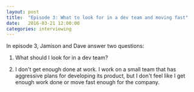 ```yaml
---
layout: post
title:  "Episode 3: What to look for in a dev team and moving fast"
date:   2016-03-21 12:00:00
categories: interviewing
---
```


In episode 3, Jamison and Dave answer two questions:

1. What should I look for in a dev team?

2. I don't get enough done at work. I work on a small team that has aggressive plans for developing its product, but I don't feel like I get enough work done or move fast enough for the company.
